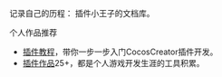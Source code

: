记录自己的历程：
插件小王子的文档库。

个人作品推荐

- [插件教程](./tutorial/index.md)，带你一步一步入门CocosCreator插件开发。
- [插件作品](https://store.cocos.com/app/search?name=xu_yanfeng)25+，都是个人游戏开发生涯的工具积累。
